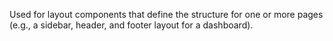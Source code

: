 Used for layout components that define the structure for one or more pages (e.g., a sidebar, header, and footer layout for a dashboard).